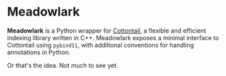 # Meadowlark

**Meadowlark** is a Python wrapper for [Cottontail](https://github.com/claclark/Cottontail), a flexible and efficient indexing library written in C++. Meadowlark exposes a minimal interface to Cottontail using `pybind11`, with additional conventions for handling annotations in Python.

Or that's the idea. Not much to see yet.
